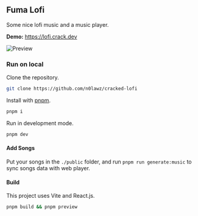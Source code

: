 ## Fuma Lofi

Some nice lofi music and a music player.

**Demo:** https://lofi.crack.dev

![Preview](./public/preview.png)

### Run on local

Clone the repository.

```bash
git clone https://github.com/n0lawz/cracked-lofi
```

Install with [pnpm](https://pnpm.io).

```bash
pnpm i
```

Run in development mode.

```bash
pnpm dev
```

#### Add Songs

Put your songs in the `./public` folder, and run `pnpm run generate:music` to sync songs data with web player.

#### Build

This project uses Vite and React.js.

```bash
pnpm build && pnpm preview
```

